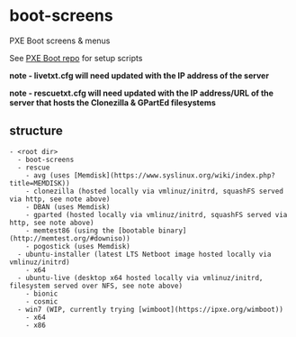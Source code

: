 # boot-screens
PXE Boot screens & menus

See [PXE Boot repo](https://github.com/chris18890/pxe-boot) for setup scripts

**note - livetxt.cfg will need updated with the IP address of the server**

**note - rescuetxt.cfg will need updated with the IP address/URL of the server that hosts the Clonezilla & GPartEd filesystems**

## structure

```
- <root dir>
  - boot-screens
  - rescue
    - avg (uses [Memdisk](https://www.syslinux.org/wiki/index.php?title=MEMDISK))
    - clonezilla (hosted locally via vmlinuz/initrd, squashFS served via http, see note above)
    - DBAN (uses Memdisk)
    - gparted (hosted locally via vmlinuz/initrd, squashFS served via http, see note above)
    - memtest86 (using the [bootable binary](http://memtest.org/#downiso))
    - pogostick (uses Memdisk)
  - ubuntu-installer (latest LTS Netboot image hosted locally via vmlinuz/initrd)
    - x64
  - ubuntu-live (desktop x64 hosted locally via vmlinuz/initrd, filesystem served over NFS, see note above)
    - bionic
    - cosmic
  - win7 (WIP, currently trying [wimboot](https://ipxe.org/wimboot))
    - x64
    - x86
```